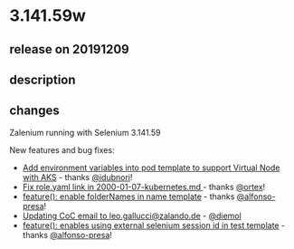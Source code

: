 # 3.141.59w

## release on 20191209

## description

## changes

Zalenium running with Selenium 3.141.59

New features and bug fixes:

* <a href="https://github.com/zalando/zalenium/commit/905b99b9dcab1c38c3960fade126c94a78627596"> Add environment variables into pod template to support Virtual Node with AKS</a> - thanks <a class="user-mention notranslate" data-hovercard-type="user" data-hovercard-url="/users/idubnori/hovercard" data-octo-click="hovercard-link-click" data-octo-dimensions="link_type:self" href="https://github.com/idubnori">@idubnori</a>!
* <a href="https://github.com/zalando/zalenium/commit/d04b227681c1371de2cbd6e86605c50bbd53efd7">Fix role.yaml link in 2000-01-07-kubernetes.md </a> - thanks <a class="user-mention notranslate" data-hovercard-type="user" data-hovercard-url="/users/ortex/hovercard" data-octo-click="hovercard-link-click" data-octo-dimensions="link_type:self" href="https://github.com/ortex">@ortex</a>!
* <a href="https://github.com/zalando/zalenium/commit/7c5a644ca370b67a7edad0e4a2a54f8ce405e6a9">feature(): enable folderNames in name template</a> - thanks <a class="user-mention notranslate" data-hovercard-type="user" data-hovercard-url="/users/alfonso-presa/hovercard" data-octo-click="hovercard-link-click" data-octo-dimensions="link_type:self" href="https://github.com/alfonso-presa">@alfonso-presa</a>!
* <a href="https://github.com/zalando/zalenium/commit/4d1bf805673d33ce07e90a38c5316ac956f010e9">Updating CoC email to leo.gallucci@zalando.de </a> - <a class="user-mention notranslate" data-hovercard-type="user" data-hovercard-url="/users/diemol/hovercard" data-octo-click="hovercard-link-click" data-octo-dimensions="link_type:self" href="https://github.com/diemol">@diemol</a>
* <a href="https://github.com/zalando/zalenium/commit/5c7c9675be715a561d71ea42af63c346f3529205">feature(): enables using external selenium session id in test template</a> - thanks <a class="user-mention notranslate" data-hovercard-type="user" data-hovercard-url="/users/alfonso-presa/hovercard" data-octo-click="hovercard-link-click" data-octo-dimensions="link_type:self" href="https://github.com/alfonso-presa">@alfonso-presa</a>!

